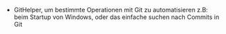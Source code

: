 - GitHelper, um bestimmte Operationen mit Git zu automatisieren z.B: beim Startup von Windows, oder das einfache suchen nach Commits in Git